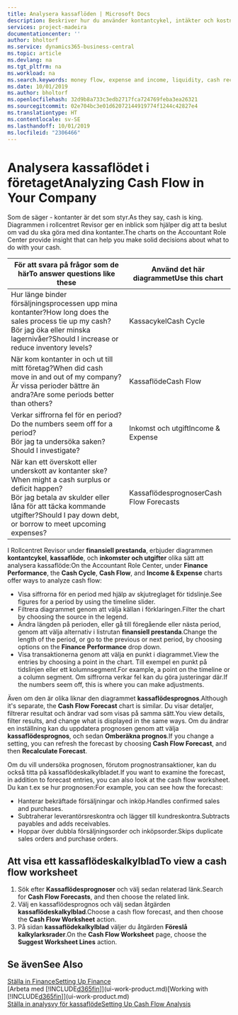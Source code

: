 ```yaml
---
title: Analysera kassaflöden | Microsoft Docs
description: Beskriver hur du använder kontantcykel, intäkter och kostnader, kassaflöde och kassaflödesprognosdiagrammet för att analysera tidigare flöden av likvida medel från och till ditt företag.
services: project-madeira
documentationcenter: ''
author: bholtorf
ms.service: dynamics365-business-central
ms.topic: article
ms.devlang: na
ms.tgt_pltfrm: na
ms.workload: na
ms.search.keywords: money flow, expense and income, liquidity, cash receipts minus cash payments, Cartera
ms.date: 10/01/2019
ms.author: bholtorf
ms.openlocfilehash: 32d9b8a733c3edb2717fca724769feba3ea26321
ms.sourcegitcommit: 02e704bc3e01d62072144919774f1244c42827e4
ms.translationtype: HT
ms.contentlocale: sv-SE
ms.lasthandoff: 10/01/2019
ms.locfileid: "2306466"
---
```

# <a name="analyzing-cash-flow-in-your-company"></a><span data-ttu-id="897e5-103">Analysera kassaflödet i företaget</span><span class="sxs-lookup"><span data-stu-id="897e5-103">Analyzing Cash Flow in Your Company</span></span>
<span data-ttu-id="897e5-104">Som de säger - kontanter är det som styr.</span><span class="sxs-lookup"><span data-stu-id="897e5-104">As they say, cash is king.</span></span> <span data-ttu-id="897e5-105">Diagrammen i rollcentret Revisor ger en inblick som hjälper dig att ta beslut om vad du ska göra med dina kontanter.</span><span class="sxs-lookup"><span data-stu-id="897e5-105">The charts on the Accountant Role Center provide insight that can help you make solid decisions about what to do with your cash.</span></span>  

| <span data-ttu-id="897e5-106">För att svara på frågor som de här</span><span class="sxs-lookup"><span data-stu-id="897e5-106">To answer questions like these</span></span> | <span data-ttu-id="897e5-107">Använd det här diagrammet</span><span class="sxs-lookup"><span data-stu-id="897e5-107">Use this chart</span></span> |
| --- | --- |
| <span data-ttu-id="897e5-108">Hur länge binder försäljningsprocessen upp mina kontanter?</span><span class="sxs-lookup"><span data-stu-id="897e5-108">How long does the sales process tie up my cash?</span></span></br> <span data-ttu-id="897e5-109">Bör jag öka eller minska lagernivåer?</span><span class="sxs-lookup"><span data-stu-id="897e5-109">Should I increase or reduce inventory levels?</span></span> |<span data-ttu-id="897e5-110">Kassacykel</span><span class="sxs-lookup"><span data-stu-id="897e5-110">Cash Cycle</span></span> |
| <span data-ttu-id="897e5-111">När kom kontanter in och ut till mitt företag?</span><span class="sxs-lookup"><span data-stu-id="897e5-111">When did cash move in and out of my company?</span></span></br> <span data-ttu-id="897e5-112">Är vissa perioder bättre än andra?</span><span class="sxs-lookup"><span data-stu-id="897e5-112">Are some periods better than others?</span></span> |<span data-ttu-id="897e5-113">Kassaflöde</span><span class="sxs-lookup"><span data-stu-id="897e5-113">Cash Flow</span></span> |
| <span data-ttu-id="897e5-114">Verkar siffrorna fel för en period?</span><span class="sxs-lookup"><span data-stu-id="897e5-114">Do the numbers seem off for a period?</span></span></br> <span data-ttu-id="897e5-115">Bör jag ta undersöka saken?</span><span class="sxs-lookup"><span data-stu-id="897e5-115">Should I investigate?</span></span> |<span data-ttu-id="897e5-116">Inkomst och utgift</span><span class="sxs-lookup"><span data-stu-id="897e5-116">Income & Expense</span></span> |
| <span data-ttu-id="897e5-117">När kan ett överskott eller underskott av kontanter ske?</span><span class="sxs-lookup"><span data-stu-id="897e5-117">When might a cash surplus or deficit happen?</span></span></br> <span data-ttu-id="897e5-118">Bör jag betala av skulder eller låna för att täcka kommande utgifter?</span><span class="sxs-lookup"><span data-stu-id="897e5-118">Should I pay down debt, or borrow to meet upcoming expenses?</span></span> |<span data-ttu-id="897e5-119">Kassaflödesprognoser</span><span class="sxs-lookup"><span data-stu-id="897e5-119">Cash Flow Forecasts</span></span> |

<span data-ttu-id="897e5-120">I Rollcentret Revisor under **finansiell prestanda**, erbjuder diagrammen **kontantcykel**, **kassaflöde**, och **inkomster och utgifter** olika sätt att analysera kassaflöde:</span><span class="sxs-lookup"><span data-stu-id="897e5-120">On the Accountant Role Center, under **Finance Performance**, the **Cash Cycle**, **Cash Flow**, and **Income & Expense** charts offer ways to analyze cash flow:</span></span>  

* <span data-ttu-id="897e5-121">Visa siffrorna för en period med hjälp av skjutreglaget för tidslinje.</span><span class="sxs-lookup"><span data-stu-id="897e5-121">See figures for a period by using the timeline slider.</span></span>  
* <span data-ttu-id="897e5-122">Filtrera diagrammet genom att välja källan i förklaringen.</span><span class="sxs-lookup"><span data-stu-id="897e5-122">Filter the chart by choosing the source in the legend.</span></span>  
* <span data-ttu-id="897e5-123">Ändra längden på perioden, eller gå till föregående eller nästa period, genom att välja alternativ i listrutan **finansiell prestanda**.</span><span class="sxs-lookup"><span data-stu-id="897e5-123">Change the length of the period, or go to the previous or next period, by choosing options on the **Finance Performance** drop down.</span></span>  
* <span data-ttu-id="897e5-124">Visa transaktionerna genom att välja en punkt i diagrammet.</span><span class="sxs-lookup"><span data-stu-id="897e5-124">View the entries by choosing a point in the chart.</span></span> <span data-ttu-id="897e5-125">Till exempel en punkt på tidslinjen eller ett kolumnsegment.</span><span class="sxs-lookup"><span data-stu-id="897e5-125">For example, a point on the timeline or a column segment.</span></span> <span data-ttu-id="897e5-126">Om siffrorna verkar fel kan du göra justeringar där.</span><span class="sxs-lookup"><span data-stu-id="897e5-126">If the numbers seem off, this is where you can make adjustments.</span></span>  

<span data-ttu-id="897e5-127">Även om den är olika liknar den diagrammet **kassaflödesprognos**.</span><span class="sxs-lookup"><span data-stu-id="897e5-127">Although it's separate, the **Cash Flow Forecast** chart is similar.</span></span> <span data-ttu-id="897e5-128">Du visar detaljer, filtrerar resultat och ändrar vad som visas på samma sätt.</span><span class="sxs-lookup"><span data-stu-id="897e5-128">You view details, filter results, and change what is displayed in the same ways.</span></span> <span data-ttu-id="897e5-129">Om du ändrar en inställning kan du uppdatera prognosen genom att välja **kassaflödesprognos**, och sedan **Omberäkna prognos**.</span><span class="sxs-lookup"><span data-stu-id="897e5-129">If you change a setting, you can refresh the forecast by choosing **Cash Flow Forecast**, and then **Recalculate Forecast**.</span></span>

<span data-ttu-id="897e5-130">Om du vill undersöka prognosen, förutom prognostransaktioner, kan du också titta på kassaflödeskalkylbladet.</span><span class="sxs-lookup"><span data-stu-id="897e5-130">If you want to examine the forecast, in addition to forecast entries, you can also look at the cash flow worksheet.</span></span> <span data-ttu-id="897e5-131">Du kan t.ex se hur prognosen:</span><span class="sxs-lookup"><span data-stu-id="897e5-131">For example, you can see how the forecast:</span></span>

* <span data-ttu-id="897e5-132">Hanterar bekräftade försäljningar och inköp.</span><span class="sxs-lookup"><span data-stu-id="897e5-132">Handles confirmed sales and purchases.</span></span>  
* <span data-ttu-id="897e5-133">Subtraherar leverantörsreskontra och lägger till kundreskontra.</span><span class="sxs-lookup"><span data-stu-id="897e5-133">Subtracts payables and adds receivables.</span></span>  
* <span data-ttu-id="897e5-134">Hoppar över dubbla försäljningsorder och inköpsorder.</span><span class="sxs-lookup"><span data-stu-id="897e5-134">Skips duplicate sales orders and purchase orders.</span></span>  

## <a name="to-view-a-cash-flow-worksheet"></a><span data-ttu-id="897e5-135">Att visa ett kassaflödeskalkylblad</span><span class="sxs-lookup"><span data-stu-id="897e5-135">To view a cash flow worksheet</span></span>
1. <span data-ttu-id="897e5-136">Sök efter **Kassaflödesprognoser** och välj sedan relaterad länk.</span><span class="sxs-lookup"><span data-stu-id="897e5-136">Search for **Cash Flow Forecasts**, and then choose the related link.</span></span>  
2. <span data-ttu-id="897e5-137">Välj en kassaflödesprognos och välj sedan åtgärden **kassaflödeskalkylblad**.</span><span class="sxs-lookup"><span data-stu-id="897e5-137">Choose a cash flow forecast, and then choose the **Cash Flow Worksheet** action.</span></span>  
3. <span data-ttu-id="897e5-138">På sidan **kassaflödekalkylblad** väljer du åtgärden **Föreslå kalkylarksrader**.</span><span class="sxs-lookup"><span data-stu-id="897e5-138">On the **Cash Flow Worksheet** page, choose the **Suggest Worksheet Lines** action.</span></span>  

## <a name="see-also"></a><span data-ttu-id="897e5-139">Se även</span><span class="sxs-lookup"><span data-stu-id="897e5-139">See Also</span></span>
[<span data-ttu-id="897e5-140">Ställa in Finance</span><span class="sxs-lookup"><span data-stu-id="897e5-140">Setting Up Finance</span></span>](finance-setup-finance.md)  
<span data-ttu-id="897e5-141">[Arbeta med [!INCLUDE[d365fin](includes/d365fin_md.md)]](ui-work-product.md)</span><span class="sxs-lookup"><span data-stu-id="897e5-141">[Working with [!INCLUDE[d365fin](includes/d365fin_md.md)]](ui-work-product.md)</span></span>  
[<span data-ttu-id="897e5-142">Ställa in analysvy för kassaflöde</span><span class="sxs-lookup"><span data-stu-id="897e5-142">Setting Up Cash Flow Analysis</span></span>](finance-setup-cash-flow-analyses.md)  
